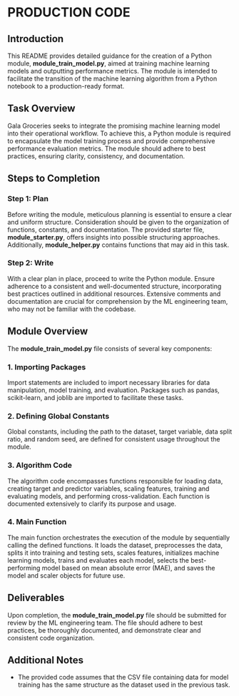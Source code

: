 # PRODUCTION CODE

## Introduction
This README provides detailed guidance for the creation of a Python module, **module_train_model.py**, aimed at training machine learning models and outputting performance metrics. The module is intended to facilitate the transition of the machine learning algorithm from a Python notebook to a production-ready format. 

## Task Overview
Gala Groceries seeks to integrate the promising machine learning model into their operational workflow. To achieve this, a Python module is required to encapsulate the model training process and provide comprehensive performance evaluation metrics. The module should adhere to best practices, ensuring clarity, consistency, and documentation.

## Steps to Completion

### Step 1: Plan
Before writing the module, meticulous planning is essential to ensure a clear and uniform structure. Consideration should be given to the organization of functions, constants, and documentation. The provided starter file, **module_starter.py**, offers insights into possible structuring approaches. Additionally, **module_helper.py** contains functions that may aid in this task.

### Step 2: Write
With a clear plan in place, proceed to write the Python module. Ensure adherence to a consistent and well-documented structure, incorporating best practices outlined in additional resources. Extensive comments and documentation are crucial for comprehension by the ML engineering team, who may not be familiar with the codebase. 

## Module Overview
The **module_train_model.py** file consists of several key components:

### 1. Importing Packages
Import statements are included to import necessary libraries for data manipulation, model training, and evaluation. Packages such as pandas, scikit-learn, and joblib are imported to facilitate these tasks.

### 2. Defining Global Constants
Global constants, including the path to the dataset, target variable, data split ratio, and random seed, are defined for consistent usage throughout the module.

### 3. Algorithm Code
The algorithm code encompasses functions responsible for loading data, creating target and predictor variables, scaling features, training and evaluating models, and performing cross-validation. Each function is documented extensively to clarify its purpose and usage.

### 4. Main Function
The main function orchestrates the execution of the module by sequentially calling the defined functions. It loads the dataset, preprocesses the data, splits it into training and testing sets, scales features, initializes machine learning models, trains and evaluates each model, selects the best-performing model based on mean absolute error (MAE), and saves the model and scaler objects for future use.

## Deliverables
Upon completion, the **module_train_model.py** file should be submitted for review by the ML engineering team. The file should adhere to best practices, be thoroughly documented, and demonstrate clear and consistent code organization.

## Additional Notes
- The provided code assumes that the CSV file containing data for model training has the same structure as the dataset used in the previous task.
